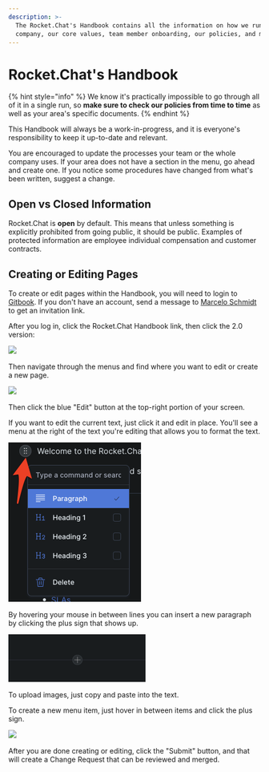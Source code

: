 ```yaml
---
description: >-
  The Rocket.Chat's Handbook contains all the information on how we run the
  company, our core values, team member onboarding, our policies, and much more.
---
```


# Rocket.Chat's Handbook

{% hint style="info" %}
We know it's practically impossible to go through all of it in a single run, so **make sure to check our policies from time to time** as well as your area's specific documents.
{% endhint %}

This Handbook will always be a work-in-progress, and it is everyone's responsibility to keep it up-to-date and relevant.

You are encouraged to update the processes your team or the whole company uses. If your area does not have a section in the menu, go ahead and create one. If you notice some procedures have changed from what's been written, suggest a change.

## Open vs Closed Information

Rocket.Chat is **open** by default. This means that unless something is explicitly prohibited from going public, it should be public. Examples of protected information are employee individual compensation and customer contracts.

## Creating or Editing Pages

To create or edit pages within the Handbook, you will need to login to [Gitbook](https://app.gitbook.com/login). If you don't have an account, send a message to [Marcelo Schmidt](./#open-vs-closed-information) to get an invitation link.

After you log in, click the Rocket.Chat Handbook link, then click the 2.0 version:

![](<.gitbook/assets/image (28) (1) (1).png>)

Then navigate through the menus and find where you want to edit or create a new page.

![](<.gitbook/assets/image (30) (1) (1).png>)

Then click the blue "Edit" button at the top-right portion of your screen.

If you want to edit the current text, just click it and edit in place. You'll see a menu at the right of the text you're editing that allows you to format the text.

![](<.gitbook/assets/image (26) (2) (1).png>)

By hovering your mouse in between lines you can insert a new paragraph by clicking the plus sign that shows up.

![](<.gitbook/assets/image (27) (2) (1).png>)

To upload images, just copy and paste into the text.

To create a new menu item, just hover in between items and click the plus sign.

![](<.gitbook/assets/image (25) (2) (1).png>)

After you are done creating or editing, click the "Submit" button, and that will create a Change Request that can be reviewed and merged.
